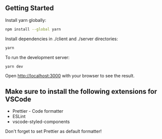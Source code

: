 ## Getting Started

Install yarn globally:

```bash
npm install --global yarn
```

Install dependencies in ./client and ./server directories:

```bash
yarn
```

To run the development server:

```bash
yarn dev
```

Open [http://localhost:3000](http://localhost:3000) with your browser to see the result.

## Make sure to install the following extensions for VSCode

- Prettier - Code formatter
- ESLint
- vscode-styled-components

Don't forget to set Prettier as default formatter!
